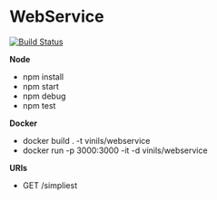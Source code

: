 # WebService

[![Build Status](https://travis-ci.org/vinils/WebService.svg?branch=master)](https://travis-ci.org/vinils/WebService)

**Node**
- npm install
- npm start
- npm debug
- npm test

**Docker**
- docker build . -t vinils/webservice
- docker run -p 3000:3000 -it -d vinils/webservice

**URIs**
- GET /simpliest
